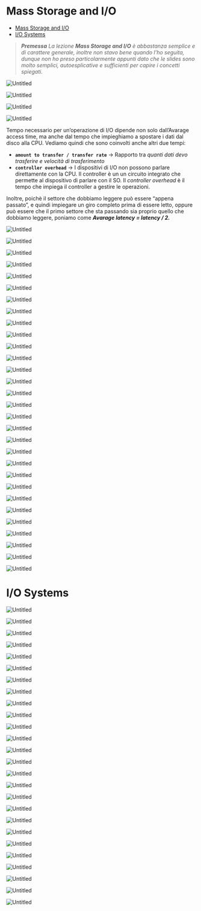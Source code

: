 # Mass Storage and I/O

- [Mass Storage and I/O](#mass-storage-and-io)
- [I/O Systems](#io-systems)


> ***Premessa***
*La lezione **Mass Storage and I/O** è abbastanza semplice e di carattere generale, inoltre non stavo bene quando l’ho seguita, dunque non ho preso particolarmente appunti dato che le slides sono molto semplici, autoesplicative e sufficienti per capire i concetti spiegati.*
> 

![Untitled](../imgs/MassStorage1-Untitled.png)

![Untitled](../imgs/MassStorage1-Untitled%201.png)

![Untitled](../imgs/MassStorage1-Untitled%202.png)

![Untitled](../imgs/MassStorage1-Untitled%203.png)

Tempo necessario per un’operazione di I/O dipende non solo dall’Avarage access time, ma anche dal tempo che impieghiamo a spostare i dati dal disco alla CPU.
Vediamo quindi che sono coinvolti anche altri due tempi: 

- **`amount to transfer / transfer rate`**  → Rapporto tra *quanti dati devo trasferire e velocità di trasferimento*
- **`controller overhead`** → I dispositivi di I/O non possono parlare direttamente con la CPU. Il controller è un un circuito integrato che permette al dispositivo di parlare con il SO. Il *controller overhead* è il tempo che impiega il controller a gestire le operazioni.

Inoltre, poichè il settore che dobbiamo leggere può essere “appena passato”, e quindi impiegare un giro completo prima di essere letto, oppure può essere che il primo settore che sta passando sia proprio quello che dobbiamo leggere, poniamo come ***Avarage latency = latency / 2.***

![Untitled](../imgs/MassStorage1-Untitled%204.png)

![Untitled](../imgs/MassStorage1-Untitled%205.png)

![Untitled](../imgs/MassStorage1-Untitled%206.png)

![Untitled](../imgs/MassStorage1-Untitled%207.png)

![Untitled](../imgs/MassStorage1-Untitled%208.png)

![Untitled](../imgs/MassStorage1-Untitled%209.png)

![Untitled](../imgs/MassStorage1-Untitled%2010.png)

![Untitled](../imgs/MassStorage1-Untitled%2011.png)

![Untitled](../imgs/MassStorage1-Untitled%2012.png)

![Untitled](../imgs/MassStorage1-Untitled%2013.png)

![Untitled](../imgs/MassStorage1-Untitled%2014.png)

![Untitled](../imgs/MassStorage1-Untitled%2015.png)

![Untitled](../imgs/MassStorage1-Untitled%2016.png)

![Untitled](../imgs/MassStorage1-Untitled%2017.png)

![Untitled](../imgs/MassStorage1-Untitled%2018.png)

![Untitled](../imgs/MassStorage1-Untitled%2019.png)

![Untitled](../imgs/MassStorage1-Untitled%2020.png)

![Untitled](../imgs/MassStorage1-Untitled%2021.png)

![Untitled](../imgs/MassStorage1-Untitled%2022.png)

![Untitled](../imgs/MassStorage1-Untitled%2023.png)

![Untitled](../imgs/MassStorage1-Untitled%2024.png)

![Untitled](../imgs/MassStorage1-Untitled%2025.png)

![Untitled](../imgs/MassStorage1-Untitled%2026.png)

![Untitled](../imgs/MassStorage1-Untitled%2027.png)

![Untitled](../imgs/MassStorage1-Untitled%2028.png)

![Untitled](../imgs/MassStorage1-Untitled%2029.png)

![Untitled](../imgs/MassStorage1-Untitled%2030.png)

![Untitled](../imgs/MassStorage1-Untitled%2031.png)

![Untitled](../imgs/MassStorage1-Untitled%2032.png)

![Untitled](../imgs/MassStorage1-Untitled%2033.png)

# I/O Systems

![Untitled](../imgs/MassStorage1-Untitled%2034.png)

![Untitled](../imgs/MassStorage1-Untitled%2035.png)

![Untitled](../imgs/MassStorage1-Untitled%2036.png)

![Untitled](../imgs/MassStorage1-Untitled%2037.png)

![Untitled](../imgs/MassStorage1-Untitled%2038.png)

![Untitled](../imgs/MassStorage1-Untitled%2039.png)

![Untitled](../imgs/MassStorage1-Untitled%2040.png)

![Untitled](../imgs/MassStorage1-Untitled%2041.png)

![Untitled](../imgs/MassStorage1-Untitled%2042.png)

![Untitled](../imgs/MassStorage1-Untitled%2043.png)

![Untitled](../imgs/MassStorage1-Untitled%2044.png)

![Untitled](../imgs/MassStorage1-Untitled%2045.png)

![Untitled](../imgs/MassStorage1-Untitled%2046.png)

![Untitled](../imgs/MassStorage1-Untitled%2047.png)

![Untitled](../imgs/MassStorage1-Untitled%2048.png)

![Untitled](../imgs/MassStorage1-Untitled%2049.png)

![Untitled](../imgs/MassStorage1-Untitled%2050.png)

![Untitled](../imgs/MassStorage1-Untitled%2051.png)

![Untitled](../imgs/MassStorage1-Untitled%2052.png)

![Untitled](../imgs/MassStorage1-Untitled%2053.png)

![Untitled](../imgs/MassStorage1-Untitled%2054.png)

![Untitled](../imgs/MassStorage1-Untitled%2055.png)

![Untitled](../imgs/MassStorage1-Untitled%2056.png)

![Untitled](../imgs/MassStorage1-Untitled%2057.png)

![Untitled](../imgs/MassStorage1-Untitled%2058.png)

![Untitled](../imgs/MassStorage1-Untitled%2059.png)